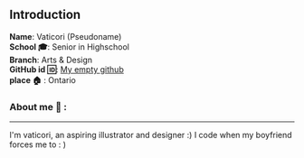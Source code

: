 ## Introduction
**Name**:  Vaticori (Pseudoname)
<br>
**School :mortar_board:**: Senior in Highschool
<br>
**Branch**: Arts & Design 
<br>
**GitHub id :id:**: [My empty github](https://github.com/vaticori)
<br>
**place :house:** : Ontario
### About me :girl: :
---
I'm vaticori, an aspiring illustrator and designer :) I code when my boyfriend forces me to : )
